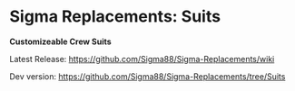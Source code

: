 # Sigma Replacements: Suits


**Customizeable Crew Suits**


Latest Release: https://github.com/Sigma88/Sigma-Replacements/wiki

Dev version: https://github.com/Sigma88/Sigma-Replacements/tree/Suits
